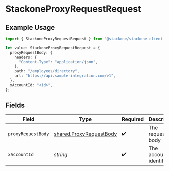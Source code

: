 # StackoneProxyRequestRequest

## Example Usage

```typescript
import { StackoneProxyRequestRequest } from "@stackone/stackone-client-ts/sdk/models/operations";

let value: StackoneProxyRequestRequest = {
  proxyRequestBody: {
    headers: {
      "Content-Type": "application/json",
    },
    path: "/employees/directory",
    url: "https://api.sample-integration.com/v1",
  },
  xAccountId: "<id>",
};
```

## Fields

| Field                                                                     | Type                                                                      | Required                                                                  | Description                                                               |
| ------------------------------------------------------------------------- | ------------------------------------------------------------------------- | ------------------------------------------------------------------------- | ------------------------------------------------------------------------- |
| `proxyRequestBody`                                                        | [shared.ProxyRequestBody](../../../sdk/models/shared/proxyrequestbody.md) | :heavy_check_mark:                                                        | The request body                                                          |
| `xAccountId`                                                              | *string*                                                                  | :heavy_check_mark:                                                        | The account identifier                                                    |